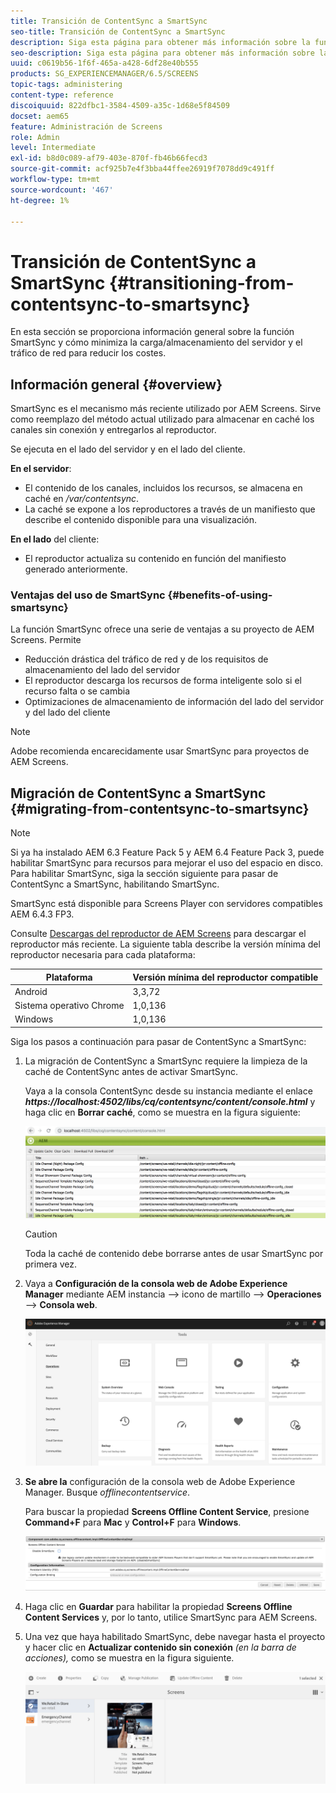 ```yaml
---
title: Transición de ContentSync a SmartSync
seo-title: Transición de ContentSync a SmartSync
description: Siga esta página para obtener más información sobre la función SmartSync y cómo puede realizar la transición de ContentSync a SmartSync.
seo-description: Siga esta página para obtener más información sobre la función SmartSync y cómo puede realizar la transición de ContentSync a SmartSync.
uuid: c0619b56-1f6f-465a-a428-6df28e40b555
products: SG_EXPERIENCEMANAGER/6.5/SCREENS
topic-tags: administering
content-type: reference
discoiquuid: 822dfbc1-3584-4509-a35c-1d68e5f84509
docset: aem65
feature: Administración de Screens
role: Admin
level: Intermediate
exl-id: b8d0c089-af79-403e-870f-fb46b66fecd3
source-git-commit: acf925b7e4f3bba44ffee26919f7078dd9c491ff
workflow-type: tm+mt
source-wordcount: '467'
ht-degree: 1%

---
```


# Transición de ContentSync a SmartSync {#transitioning-from-contentsync-to-smartsync}

En esta sección se proporciona información general sobre la función SmartSync y cómo minimiza la carga/almacenamiento del servidor y el tráfico de red para reducir los costes.

## Información general {#overview}

SmartSync es el mecanismo más reciente utilizado por AEM Screens. Sirve como reemplazo del método actual utilizado para almacenar en caché los canales sin conexión y entregarlos al reproductor.

Se ejecuta en el lado del servidor y en el lado del cliente.

**En el servidor**:

* El contenido de los canales, incluidos los recursos, se almacena en caché en */var/contentsync*.
* La caché se expone a los reproductores a través de un manifiesto que describe el contenido disponible para una visualización.

**En el lado** del cliente:

* El reproductor actualiza su contenido en función del manifiesto generado anteriormente.

### Ventajas del uso de SmartSync {#benefits-of-using-smartsync}

La función SmartSync ofrece una serie de ventajas a su proyecto de AEM Screens. Permite

* Reducción drástica del tráfico de red y de los requisitos de almacenamiento del lado del servidor
* El reproductor descarga los recursos de forma inteligente solo si el recurso falta o se cambia
* Optimizaciones de almacenamiento de información del lado del servidor y del lado del cliente

>[!NOTE]
>
>Adobe recomienda encarecidamente usar SmartSync para proyectos de AEM Screens.

## Migración de ContentSync a SmartSync {#migrating-from-contentsync-to-smartsync}

>[!NOTE]
>
>Si ya ha instalado AEM 6.3 Feature Pack 5 y AEM 6.4 Feature Pack 3, puede habilitar SmartSync para recursos para mejorar el uso del espacio en disco. Para habilitar SmartSync, siga la sección siguiente para pasar de ContentSync a SmartSync, habilitando SmartSync.
>
>SmartSync está disponible para Screens Player con servidores compatibles AEM 6.4.3 FP3.
>
>Consulte [Descargas del reproductor de AEM Screens](https://download.macromedia.com/screens/) para descargar el reproductor más reciente. La siguiente tabla describe la versión mínima del reproductor necesaria para cada plataforma:

| **Plataforma** | **Versión mínima del reproductor compatible** |
|---|---|
| Android | 3,3,72 |
| Sistema operativo Chrome | 1,0,136 |
| Windows | 1,0,136 |

Siga los pasos a continuación para pasar de ContentSync a SmartSync:

1. La migración de ContentSync a SmartSync requiere la limpieza de la caché de ContentSync antes de activar SmartSync.

   Vaya a la consola ContentSync desde su instancia mediante el enlace ***https://localhost:4502/libs/cq/contentsync/content/console.html*** y haga clic en **Borrar caché**, como se muestra en la figura siguiente:

   ![clear_contesync_cache](assets/clear_contesync_cache.png)

   >[!CAUTION]
   >
   >Toda la caché de contenido debe borrarse antes de usar SmartSync por primera vez.

1. Vaya a **Configuración de la consola web de Adobe Experience Manager** mediante AEM instancia —> icono de martillo —> **Operaciones** —> **Consola web**.

   ![screen_shot_2019-02-11at15339pm](assets/screen_shot_2019-02-11at15339pm.png)

1. **Se abre la** configuración de la consola web de Adobe Experience Manager. Busque *offlinecontentservice*.

   Para buscar la propiedad **Screens Offline Content Service**, presione **Command+F** para **Mac** y **Control+F** para **Windows**.

   ![screen_shot_2019-02-19at22643pm](assets/screen_shot_2019-02-19at22643pm.png)

1. Haga clic en **Guardar** para habilitar la propiedad **Screens Offline Content Services** y, por lo tanto, utilice SmartSync para AEM Screens.
1. Una vez que haya habilitado SmartSync, debe navegar hasta el proyecto y hacer clic en **Actualizar contenido sin conexión** *(en la barra de acciones),* como se muestra en la figura siguiente.

   ![screen_shot_2019-02-25at102605am](assets/screen_shot_2019-02-25at102605am.png)
